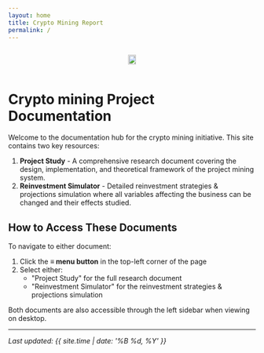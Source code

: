 ```yaml
---
layout: home
title: Crypto Mining Report
permalink: /
---
```


<div style="display: flex; justify-content: center; align-items: center; text-align: center;">
  <div>
  <p >
    <img src="{{ site.baseurl }}/assets/pilot_images/mining_1.jpg"  style="width: 90%; height: auto;">
  </p>
  </div>
</div>

# Crypto mining Project Documentation

Welcome to the documentation hub for the crypto mining initiative. This site contains two key resources:

1. **Project Study** - A comprehensive research document covering the design, implementation, and theoretical framework of the project mining system.
2. **Reinvestment Simulator** - Detailed reinvestment strategies & projections simulation where all variables affecting the business can be changed and their effects studied.

## How to Access These Documents

To navigate to either document:

1. Click the **≡ menu button** in the top-left corner of the page
2. Select either:
   - "Project Study" for the full research document
   - "Reinvestment Simulator" for the reinvestment strategies & projections simulation

Both documents are also accessible through the left sidebar when viewing on desktop.

---

*Last updated: {{ site.time | date: '%B %d, %Y' }}*

<script>
  window.loadSimulation = () => {};
  window.loadSimulation?.();
  window.loadProjections = () => {};
  window.loadProjections?.();
</script>